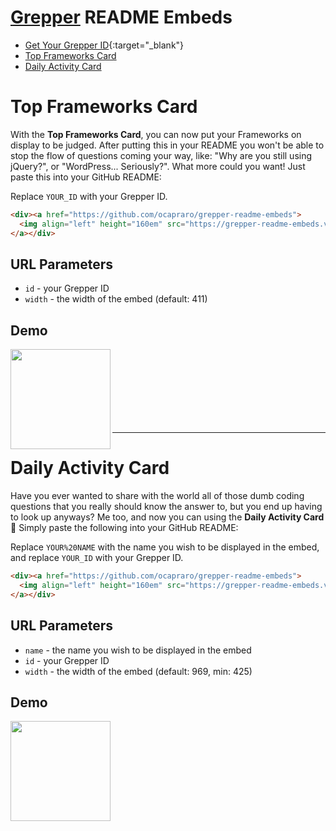 # [Grepper](https://www.codegrepper.com/) README Embeds
- [Get Your Grepper ID](https://grepper-readme-embeds.vercel.app/api/id){:target="\_blank"}
- [Top Frameworks Card](#top-frameworks-card)
- [Daily Activity Card](#daily-activity-card)

# Top Frameworks Card
With the **Top Frameworks Card**, you can now put your Frameworks on display to be judged. After putting this in your README you won't be able to stop the flow of questions coming your way, like: "Why are you still using jQuery?", or "WordPress... Seriously?". What more could you want! Just paste this into your GitHub README:


Replace `YOUR_ID` with your Grepper ID.
```html
<div><a href="https://github.com/ocapraro/grepper-readme-embeds">
  <img align="left" height="160em" src="https://grepper-readme-embeds.vercel.app/api/frameworks?id=YOUR_ID" />
</a></div>
```

## URL Parameters
- `id` - your Grepper ID
- `width` - the width of the embed (default: 411)

## Demo
<div><a href="https://github.com/ocapraro/grepper-readme-embeds">
  <img align="left" height="160em" src="https://grepper-readme-embeds.vercel.app/api/frameworks?id=44392" />
</a></div>
<br><br><br><br><br><br><br>

---

# Daily Activity Card
Have you ever wanted to share with the world all of those dumb coding questions that you really should know the answer to, but you end up having to look up anyways? Me too, and now you can using the **Daily Activity Card** :partying_face: Simply paste the following into your GitHub README:

Replace `YOUR%20NAME` with the name you wish to be displayed in the embed, and replace `YOUR_ID` with your Grepper ID.
```html
<div><a href="https://github.com/ocapraro/grepper-readme-embeds">
  <img align="left" height="160em" src="https://grepper-readme-embeds.vercel.app/api/activity?name=YOUR%20NAME&id=YOUR_ID" />
</a></div>
```

## URL Parameters
-  `name` - the name you wish to be displayed in the embed
- `id` - your Grepper ID
- `width` - the width of the embed (default: 969, min: 425)


## Demo
<div><a href="https://github.com/ocapraro/grepper-readme-embeds">
  <img align="left" height="160em" src="https://grepper-readme-embeds.vercel.app/api/activity?name=Oscar%20Capraro&id=44392" />
</a></div>
